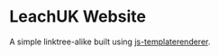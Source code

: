 # LeachUK Website

A simple linktree-alike built using [js-templaterenderer](https://github.com/tbwcjw/js-templaterenderer).
